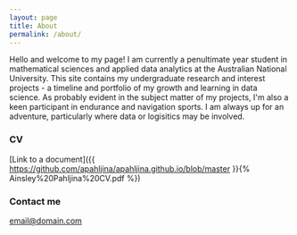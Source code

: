 ```yaml
---
layout: page
title: About
permalink: /about/
---
```


Hello and welcome to my page! I am currently a penultimate year student in mathematical sciences and applied data analytics at the Australian National University. This site contains my undergraduate research and interest projects - a timeline and portfolio of my growth and learning in data science. As probably evident in the subject matter of my projects, I'm also a keen participant in endurance and navigation sports. I am always up for an adventure, particularly where data or logisitics may be involved. 

### CV

[Link to a document]({{ https://github.com/apahljina/apahljina.github.io/blob/master }}{% Ainsley%20Pahljina%20CV.pdf %})

### Contact me

[email@domain.com](mailto:email@domain.com)

